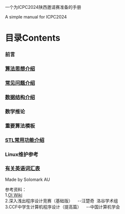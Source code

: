 一个为ICPC2024陕西邀请赛准备的手册

A simple manual for ICPC2024
# 目录Contents
### 前言
### [算法思想介绍](Algorithm.md)
### [常见问题介绍](Problems.md)
### [数据结构介绍](Data_Structure.md)
### 数学推论
### 重要算法模板
### [STL常用功能介绍](STL.md)
### Linux维护参考
### [有关英语词汇表](English_Words.md)

Made by Solomark AU

参考资料：  
1.[OI Wiki](https://oi-wiki.org/)  
2.深入浅出程序设计竞赛（基础版）&nbsp;&nbsp;&nbsp;&nbsp;--汪楚奇&nbsp;&nbsp;洛谷学术组  
3.CCF中学生计算机程序设计（提高篇）&nbsp;&nbsp;&nbsp;&nbsp;--中国计算机学会